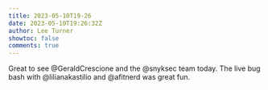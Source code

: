 ```yaml
---
title: 2023-05-10T19-26
date: 2023-05-10T19:26:32Z
author: Lee Turner
showtoc: false
comments: true
---
```


Great to see @GeraldCrescione and the @snyksec team today. The live bug bash with @lilianakastilio and @afitnerd was great fun.

